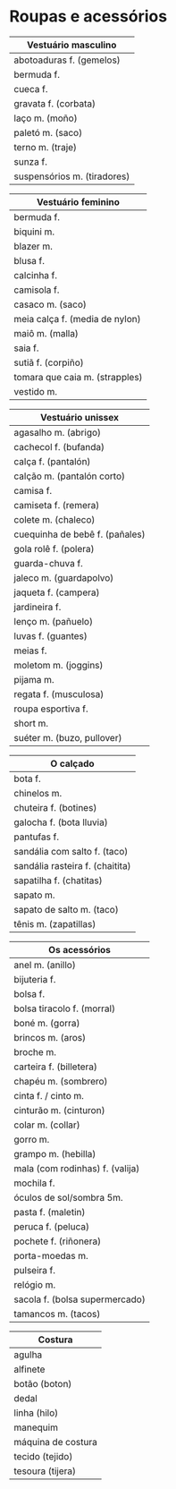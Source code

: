 # Roupas e acessórios

| Vestuário masculino |
| -- |
| abotoaduras f. (gemelos) |
| bermuda f. |
| cueca f. |
| gravata f. (corbata) |
| laço m. (moño) |
| paletó m. (saco) |
| terno m. (traje) |
| sunza f. |
| suspensórios m. (tiradores) |

| Vestuário feminino |
| -- |
| bermuda f. |
| biquini m. |
| blazer m. |
| blusa f. |
| calcinha f. |
| camisola f. |
| casaco m. (saco) |
| meia calça f. (media de nylon) |
| maiô m. (malla) |
| saia f. |
| sutiã f. (corpiño) |
| tomara que caia m. (strapples) |
| vestido m. |

| Vestuário unissex |
| -- |
| agasalho  m. (abrigo) |
| cachecol f. (bufanda) |
| calça f. (pantalón) |
| calção m. (pantalón corto) |
| camisa f. |
| camiseta f. (remera) |
| colete m. (chaleco) |
| cuequinha de bebê f. (pañales) |
| gola rolê f. (polera) |
| guarda-chuva f. |
| jaleco m. (guardapolvo) |
| jaqueta f. (campera) |
| jardineira f. |
| lenço m. (pañuelo) |
| luvas f. (guantes) |
| meias f. |
| moletom m. (joggins) |
| pijama m. |
| regata f. (musculosa) |
| roupa esportiva f. |
| short m. |
| suéter m. (buzo, pullover) |

| O calçado |
| -- |
| bota f. |
| chinelos m. |
| chuteira f. (botines) |
| galocha f. (bota lluvia) |
| pantufas f. |
| sandália com salto f. (taco) |
| sandália rasteira f. (chaitita) |
| sapatilha f. (chatitas) |
| sapato m. |
| sapato de salto m. (taco) |
| tênis m. (zapatillas) |

| Os acessórios |
| -- |
| anel m. (anillo) |
| bijuteria f. |
| bolsa f. |
| bolsa tiracolo f. (morral) |
| boné m. (gorra) |
| brincos m. (aros) |
| broche m. |
| carteira f. (billetera) |
| chapéu m. (sombrero) |
| cinta f. / cinto m. |
| cinturão m. (cinturon) |
| colar m. (collar) |
| gorro m. |
| grampo m. (hebilla) |
| mala (com rodinhas) f. (valija) |
| mochila f. |
| óculos de sol/sombra 5m. |
| pasta f. (maletin) |
| peruca f. (peluca) |
| pochete f. (riñonera) |
| porta-moedas m. |
| pulseira f. |
| relógio m. |
| sacola f. (bolsa supermercado) |
| tamancos m. (tacos) |

| Costura |
| -- |
| agulha |
| alfinete |
| botão (boton) |
| dedal |
| linha (hilo) |
| manequim |
| máquina de costura |
| tecido (tejido) |
| tesoura (tijera) |
